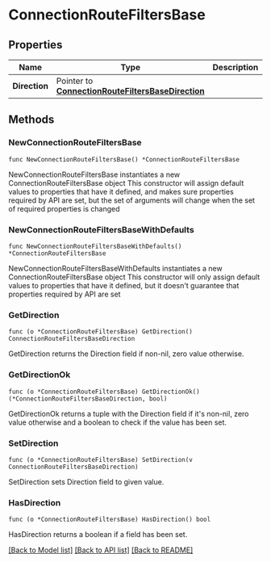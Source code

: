 # ConnectionRouteFiltersBase

## Properties

Name | Type | Description | Notes
------------ | ------------- | ------------- | -------------
**Direction** | Pointer to [**ConnectionRouteFiltersBaseDirection**](ConnectionRouteFiltersBaseDirection.md) |  | [optional] 

## Methods

### NewConnectionRouteFiltersBase

`func NewConnectionRouteFiltersBase() *ConnectionRouteFiltersBase`

NewConnectionRouteFiltersBase instantiates a new ConnectionRouteFiltersBase object
This constructor will assign default values to properties that have it defined,
and makes sure properties required by API are set, but the set of arguments
will change when the set of required properties is changed

### NewConnectionRouteFiltersBaseWithDefaults

`func NewConnectionRouteFiltersBaseWithDefaults() *ConnectionRouteFiltersBase`

NewConnectionRouteFiltersBaseWithDefaults instantiates a new ConnectionRouteFiltersBase object
This constructor will only assign default values to properties that have it defined,
but it doesn't guarantee that properties required by API are set

### GetDirection

`func (o *ConnectionRouteFiltersBase) GetDirection() ConnectionRouteFiltersBaseDirection`

GetDirection returns the Direction field if non-nil, zero value otherwise.

### GetDirectionOk

`func (o *ConnectionRouteFiltersBase) GetDirectionOk() (*ConnectionRouteFiltersBaseDirection, bool)`

GetDirectionOk returns a tuple with the Direction field if it's non-nil, zero value otherwise
and a boolean to check if the value has been set.

### SetDirection

`func (o *ConnectionRouteFiltersBase) SetDirection(v ConnectionRouteFiltersBaseDirection)`

SetDirection sets Direction field to given value.

### HasDirection

`func (o *ConnectionRouteFiltersBase) HasDirection() bool`

HasDirection returns a boolean if a field has been set.


[[Back to Model list]](../README.md#documentation-for-models) [[Back to API list]](../README.md#documentation-for-api-endpoints) [[Back to README]](../README.md)


